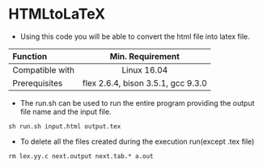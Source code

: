 # HTMLtoLaTeX
* Using this code you will be able to convert the html file into latex file.

| Function | Min. Requirement |
|:--------------- |:-----------------------------:|
| Compatible with | Linux 16.04                         |
| Prerequisites   | flex 2.6.4, bison 3.5.1, gcc 9.3.0|

* The run.sh can be used to run the entire program providing the output file name and the input file.

```
sh run.sh input.html output.tex
```

* To delete all the files created during the execution run(except .tex file)

```
rm lex.yy.c next.output next.tab.* a.out
```
